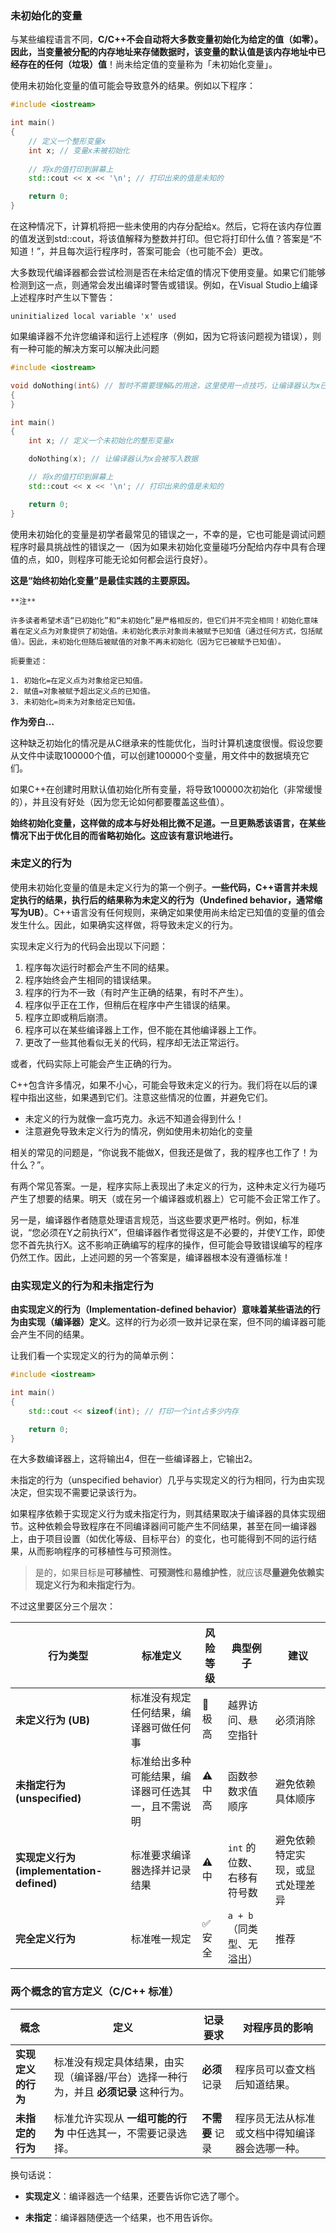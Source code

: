 ### 未初始化的变量
与某些编程语言不同，**C/C++不会自动将大多数变量初始化为给定的值（如零）。因此，当变量被分配的内存地址来存储数据时，该变量的默认值是该内存地址中已经存在的任何（垃圾）值**！尚未给定值的变量称为「未初始化变量」。

使用未初始化变量的值可能会导致意外的结果。例如以下程序：
```C++
#include <iostream>

int main()
{
    // 定义一个整形变量x
    int x; // 变量x未被初始化
    
    // 将x的值打印到屏幕上
    std::cout << x << '\n'; // 打印出来的值是未知的

    return 0;
}
```

在这种情况下，计算机将把一些未使用的内存分配给x。然后，它将在该内存位置的值发送到std::cout，将该值解释为整数并打印。但它将打印什么值？答案是“不知道！”，并且每次运行程序时，答案可能会（也可能不会）更改。

大多数现代编译器都会尝试检测是否在未给定值的情况下使用变量。如果它们能够检测到这一点，则通常会发出编译时警告或错误。例如，在Visual Studio上编译上述程序时产生以下警告：
```
uninitialized local variable 'x' used
```
如果编译器不允许您编译和运行上述程序（例如，因为它将该问题视为错误），则有一种可能的解决方案可以解决此问题

```C++
#include <iostream>

void doNothing(int&) // 暂时不需要理解&的用途，这里使用一点技巧，让编译器认为x已经被使用
{
}

int main()
{
    int x; // 定义一个未初始化的整形变量x

    doNothing(x); // 让编译器认为x会被写入数据

    // 将x的值打印到屏幕上
    std::cout << x << '\n'; // 打印出来的值是未知的

    return 0;
}
```

使用未初始化的变量是初学者最常见的错误之一，不幸的是，它也可能是调试问题程序时最具挑战性的错误之一（因为如果未初始化变量碰巧分配给内存中具有合理值的点，如0，则程序可能无论如何都会运行良好）。

**这是“始终初始化变量”是最佳实践的主要原因。**


```
**注**

许多读者希望术语“已初始化”和“未初始化”是严格相反的，但它们并不完全相同！初始化意味着在定义点为对象提供了初始值。未初始化表示对象尚未被赋予已知值（通过任何方式，包括赋值）。因此，未初始化但随后被赋值的对象不再未初始化（因为它已被赋予已知值）。

扼要重述：

1. 初始化=在定义点为对象给定已知值。
2. 赋值=对象被赋予超出定义点的已知值。
3. 未初始化=尚未为对象给定已知值。
```
**作为旁白…**

这种缺乏初始化的情况是从C继承来的性能优化，当时计算机速度很慢。假设您要从文件中读取100000个值，可以创建100000个变量，用文件中的数据填充它们。

如果C++在创建时用默认值初始化所有变量，将导致100000次初始化（非常缓慢的），并且没有好处（因为您无论如何都要覆盖这些值）。

**始终初始化变量，这样做的成本与好处相比微不足道。一旦更熟悉该语言，在某些情况下出于优化目的而省略初始化。这应该有意识地进行。**


### 未定义的行为
使用未初始化变量的值是未定义行为的第一个例子。**一些代码，C++语言并未规定执行的结果，执行后的结果称为未定义的行为（Undefined behavior，通常缩写为UB）**。C++语言没有任何规则，来确定如果使用尚未给定已知值的变量的值会发生什么。因此，如果确实这样做，将导致未定义的行为。

实现未定义行为的代码会出现以下问题：

1. 程序每次运行时都会产生不同的结果。
2. 程序始终会产生相同的错误结果。
3. 程序的行为不一致（有时产生正确的结果，有时不产生）。
4. 程序似乎正在工作，但稍后在程序中产生错误的结果。
5. 程序立即或稍后崩溃。
6. 程序可以在某些编译器上工作，但不能在其他编译器上工作。
7. 更改了一些其他看似无关的代码，程序却无法正常运行。

或者，代码实际上可能会产生正确的行为。

C++包含许多情况，如果不小心，可能会导致未定义的行为。我们将在以后的课程中指出这些，如果遇到它们。注意这些情况的位置，并避免它们。

- 未定义的行为就像一盒巧克力。永远不知道会得到什么！
- 注意避免导致未定义行为的情况，例如使用未初始化的变量

相关的常见的问题是，“你说我不能做X，但我还是做了，我的程序也工作了！为什么？”。

有两个常见答案。一是，程序实际上表现出了未定义的行为，这种未定义行为碰巧产生了想要的结果。明天（或在另一个编译器或机器上）它可能不会正常工作了。

另一是，编译器作者随意处理语言规范，当这些要求更严格时。例如，标准说，“您必须在Y之前执行X”，但编译器作者觉得这是不必要的，并使Y工作，即使您不首先执行X。这不影响正确编写的程序的操作，但可能会导致错误编写的程序仍然工作。因此，上述问题的另一个答案是，编译器根本没有遵循标准！

### 由实现定义的行为和未指定行为

**由实现定义的行为（Implementation-defined behavior）意味着某些语法的行为由实现（编译器）定义**。这样的行为必须一致并记录在案，但不同的编译器可能会产生不同的结果。

让我们看一个实现定义的行为的简单示例：
```C++
#include <iostream>

int main()
{
	std::cout << sizeof(int); // 打印一个int占多少内存

	return 0;
}
```
在大多数编译器上，这将输出4，但在一些编译器上，它输出2。

未指定的行为（unspecified behavior）几乎与实现定义的行为相同，行为由实现决定，但实现不需要记录该行为。

如果程序依赖于实现定义行为或未指定行为，则其结果取决于编译器的具体实现细节。这种依赖会导致程序在不同编译器间可能产生不同结果，甚至在同一编译器上，由于项目设置（如优化等级、目标平台）的变化，也可能得到不同的运行结果，从而影响程序的可移植性与可预测性。


>是的，如果目标是**可移植性**、**可预测性**和**易维护性**，就应该**尽量避免依赖实现定义行为和未指定行为**。




不过这里要区分三个层次：

| 行为类型                                | 标准定义                      | 风险等级  | 典型例子             | 建议               |
| ----------------------------------- | ------------------------- | ----- | ---------------- | ---------------- |
| **未定义行为 (UB)**                      | 标准没有规定任何结果，编译器可做任何事       | 🚨 极高 | 越界访问、悬空指针        | 必须消除             |
| **未指定行为 (unspecified)**             | 标准给出多种可能结果，编译器可任选其一，且不需说明 | ⚠ 中高  | 函数参数求值顺序         | 避免依赖具体顺序         |
| **实现定义行为 (implementation-defined)** | 标准要求编译器选择并记录结果            | ⚠ 中   | `int` 的位数、右移有符号数 | 避免依赖特定实现，或显式处理差异 |
| **完全定义行为**                          | 标准唯一规定                    | ✅ 安全  | `a + b`（同类型、无溢出） | 推荐               |
### 两个概念的官方定义（C/C++ 标准）

| 概念          | 定义                                             | 记录要求       | 对程序员的影响                 |
| ----------- | ---------------------------------------------- | ---------- | ----------------------- |
| **实现定义的行为** | 标准没有规定具体结果，由实现（编译器/平台）选择一种行为，并且 **必须记录** 这种行为。 | **必须** 记录  | 程序员可以查文档后知道结果。          |
| **未指定的行为**  | 标准允许实现从 **一组可能的行为** 中任选其一，不需要记录选择。             | **不需要** 记录 | 程序员无法从标准或文档中得知编译器会选哪一种。 |
换句话说：

- **实现定义**：编译器选一个结果，还要告诉你它选了哪个。
    
- **未指定**：编译器随便选一个结果，也不用告诉你。